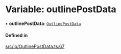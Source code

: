 # Variable: outlinePostData

• **outlinePostData**: [`OutlinePostData`](../classes/OutlinePostData.md)

#### Defined in

[src/io/OutlinePostData.ts:67](https://github.com/Orillusion/orillusion/blob/main/src/io/OutlinePostData.ts#L67)
